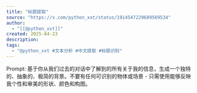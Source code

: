 ```yaml
---
title: "标题提取"
source: "https://x.com/python_xxt/status/1914547229689569534"
author:
  - "[[@python_xxt]]"
created: 2025-04-23
description:
tags:
  - "@python_xxt #文本分析 #中文提取 #标题识别"
---
```

Prompt: 基于你从我们过去的对话中了解到的所有关于我的信息，生成一个独特的、抽象的、极简的背景。不要有任何可识别的物体或场景 - 只需使用能够反映我个性和审美的形状、颜色和构图。